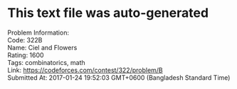 # This text file was auto-generated  
  
Problem Information:  
Code: 322B  
Name: Ciel and Flowers  
Rating: 1600  
Tags: combinatorics, math  
Link: https://codeforces.com/contest/322/problem/B  
Submitted At: 2017-01-24 19:52:03 GMT+0600 (Bangladesh Standard Time)  
